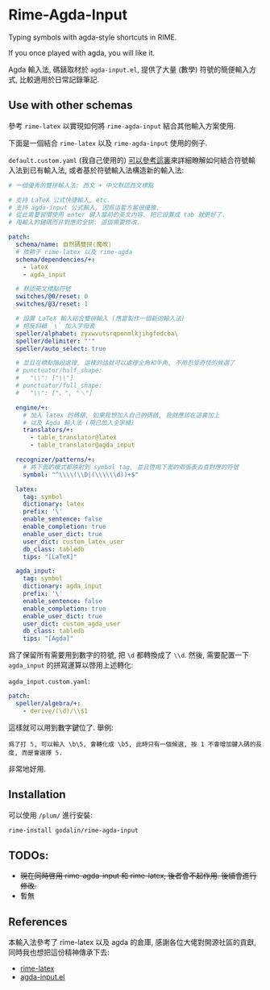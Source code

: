 # Rime-Agda-Input

Typing symbols with agda-style shortcuts in RIME.

If you once played with agda, you will like it.

Agda 輸入法, 碼錶取材於 `agda-input.el`,
提供了大量 (數學) 符號的簡便輸入方式, 比較適用於日常記錄筆記.

## Use with other schemas

參考 `rime-latex` 以實現如何將 `rime-agda-input` 結合其他輸入方案使用.

下面是一個結合 `rime-latex` 以及 `rime-agda-input` 使用的例子.

`default.custom.yaml` (我自己使用的) [可以參考這裏](https://github.com/Godalin/RimeConfig)來詳細瞭解如何結合符號輸入法到已有輸入法, 或者基於符號輸入法構造新的輸入法:

```yaml
# 一個優秀的雙拼輸入法: 西文 + 中文默認西文標點

# 支持 LaTeX 公式快捷輸入, etc.
# 支持 agda-input 公式輸入, 因爲這套方案很優雅.
# 從此需要習慣使用 enter 鍵入當前的英文內容. 把它設置成 tab 就更好了.
# 用輸入的鍵碼而非對應的全拼: 這個需要修改.

patch:
  schema/name: 自然碼雙拼⟨魔改⟩
  # 依赖于 rime-latex 以及 rime-agda
  schema/dependencies/+:
    - latex
    - agda_input

  # 默認英文標點符號
  switches/@0/reset: 0
  switches/@3/reset: 1

  # 設置 LaTeX 輸入結合雙拼輸入 (應當製作一個新的輸入法)
  # 把反斜槓 `\` 加入字母表
  speller/alphabet: zyxwvutsrqponmlkjihgfedcba\
  speller/delimiter: "'"
  speller/auto_select: true

  # 並且在標點階段處理, 這樣的話就可以處理全角和半角, 不用忍受奇怪的候選了
  # punctuator/half_shape:
  #   "\\": ["\\"]
  # punctuator/full_shape:
  #   "\\": ["、", "＼"]

  engine/+:
    # 加入 latex 的碼錶, 如果我想加入自己的碼錶, 我就應該在這裏加上
    # 以及 Agda 輸入法 (現已加入全家桶)
    translators/+:
      - table_translator@latex
      - table_translator@agda_input

  recognizer/patterns/+:
    # 將下面的模式都映射到 symbol tag, 並且啓用下面的兩張表去查對應的符號
    symbol: "^\\\\(\\D|(\\\\\\d))+$"

  latex:
    tag: symbol
    dictionary: latex
    prefix: '\'
    enable_sentence: false
    enable_completion: true
    enable_user_dict: true
    user_dict: custom_latex_user
    db_class: tabledb
    tips: "[LaTeX]"

  agda_input:
    tag: symbol
    dictionary: agda_input
    prefix: '\'
    enable_sentence: false
    enable_completion: true
    enable_user_dict: true
    user_dict: custom_agda_user
    db_class: tabledb
    tips: "[Agda]"
```

爲了保留所有需要用到數字的符號, 把 `\d` 都轉換成了 `\\d`.
然後, 需要配置一下 `agda_input` 的拼寫運算以啓用上述轉化:

`agda_input.custom.yaml`:

```yaml
patch:
  speller/algebra/+:
    - derive/(\d)/\\$1
```

這樣就可以用到數字鍵位了. 舉例:

```
爲了打 𝟝, 可以輸入 \b\5, 會轉化成 \b5, 此時只有一個候選, 按 1 不會增加鍵入碼的長度, 而是會選擇 𝟝.
```

非常地好用.

## Installation

可以使用 `/plum/` 進行安裝:

```bash
rime-install godalin/rime-agda-input
```

## TODOs:

- ~~現在同時啓用 rime-agda-input 和 rime-latex, 後者會不起作用. 後續會進行修改.~~
- 暫無

## References

本輸入法參考了 rime-latex 以及 agda 的倉庫,
感謝各位大佬對開源社區的貢獻, 同時我也想把這份精神傳承下去:

- [rime-latex](https://github.com/shenlebantongying/rime_latex)
- [agda-input.el](https://github.com/agda/agda/blob/master/src/data/emacs-mode/agda-input.el)
